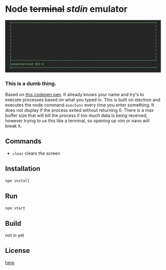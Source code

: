 # Node ~~terminal~~ *stdin* emulator

![alt text](nodeem.png "Node Terminal Emulator")

### This is a dumb thing.

Based on [this codepen pen](http://codepen.io/overlandandseas/pen/YPBjaj). It already knows your name and try's to execute processes based on what you typed in. This is built on electron and executes the node command `execSync` every time you enter something. It does not display if the process exited without returning 0. There is a max buffer size that will kill the process if too much data is being received, however trying to us this like a terminal, so opening up vim or nano will break it.

## Commands
+ `clear` clears the screen

## Installation
`npm install`

## Run
`npm start`

## Build  
not in yet

## License
[here](../master/LICENSE)
